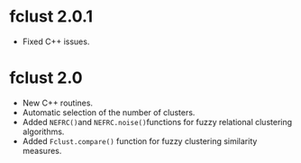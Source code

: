 # fclust 2.0.1

- Fixed C++ issues.

# fclust 2.0

- New C++ routines.
- Automatic selection of the number of clusters.
- Added `NEFRC()`and `NEFRC.noise()`functions for fuzzy relational clustering algorithms.
- Added `Fclust.compare()` function for fuzzy clustering similarity measures.
